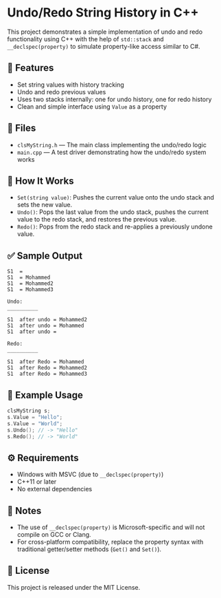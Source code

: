 # Undo/Redo String History in C++

This project demonstrates a simple implementation of undo and redo functionality using C++ with the help of `std::stack` and `__declspec(property)` to simulate property-like access similar to C#.

## 🧠 Features

- Set string values with history tracking
- Undo and redo previous values
- Uses two stacks internally: one for undo history, one for redo history
- Clean and simple interface using `Value` as a property

## 📁 Files

- `clsMyString.h` — The main class implementing the undo/redo logic
- `main.cpp` — A test driver demonstrating how the undo/redo system works

## 🔧 How It Works

- `Set(string value)`: Pushes the current value onto the undo stack and sets the new value.
- `Undo()`: Pops the last value from the undo stack, pushes the current value to the redo stack, and restores the previous value.
- `Redo()`: Pops from the redo stack and re-applies a previously undone value.

## ✅ Sample Output

```plaintext
S1  = 
S1  = Mohammed
S1  = Mohammed2
S1  = Mohammed3

Undo: 
__________

S1  after undo = Mohammed2
S1  after undo = Mohammed
S1  after undo = 

Redo: 
__________

S1  after Redo = Mohammed
S1  after Redo = Mohammed2
S1  after Redo = Mohammed3
````

## 🧪 Example Usage

```cpp
clsMyString s;
s.Value = "Hello";
s.Value = "World";
s.Undo(); // -> "Hello"
s.Redo(); // -> "World"
```

## ⚙️ Requirements

* Windows with MSVC (due to `__declspec(property)`)
* C++11 or later
* No external dependencies

## 📌 Notes

* The use of `__declspec(property)` is Microsoft-specific and will not compile on GCC or Clang.
* For cross-platform compatibility, replace the property syntax with traditional getter/setter methods (`Get()` and `Set()`).

## 📜 License

This project is released under the MIT License.
